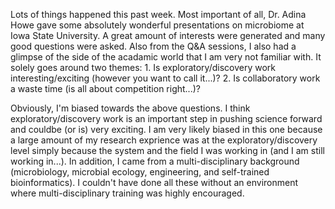 Lots of things happened this past week. Most important of all, Dr. Adina Howe gave some absolutely wonderful presentations on microbiome at Iowa State University. A great amount of interests were generated and many good questions were asked. Also from the Q&A sessions, I also had a glimpse of the side of the acadamic world that I am very not familiar with. It solely goes around two themes: 
	1. Is exploratory/discovery work interesting/exciting (however you want to call it...)?
	2. Is collaboratory work a waste time (is all about competition right...)?

Obviously, I'm biased towards the above questions.  I think exploratory/discovery work is an important step in pushing science forward and couldbe (or is) very exciting. I am very likely biased in this one because a large amount of my research exprience was at the exploratory/discovery level simply because the system and the field I was working in (and I am still working in...). In addition, I came from a multi-disciplinary background (microbiology, microbial ecology, engineering, and self-trained bioinformatics). I couldn't have done all these without an environment where multi-disciplinary training was highly encouraged. 
